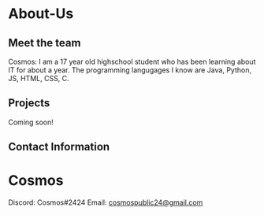 # About-Us








## Meet the team 
Cosmos: I am a 17 year old highschool student who has been learning about IT for about a year. The programming langugages I know are Java, Python, JS, HTML, CSS, C. 




## Projects 
Coming soon!



## Contact Information 
# Cosmos
Discord: Cosmos#2424
Email: cosmospublic24@gmail.com
